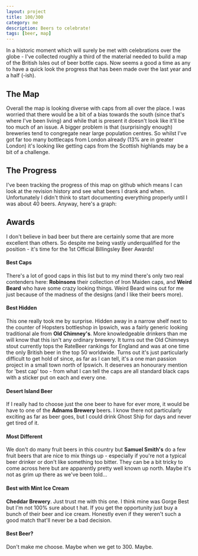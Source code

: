 ```yaml
---
layout: project
title: 100/300
category: me
description: Beers to celebrate!
tags: [beer, map]
---
```

In a historic moment which will surely be met with celebrations over the globe - I've collected roughly a third of the material needed to build a map of the British Isles out of beer bottle caps. Now seems a good a time as any to have a quick look the progress that has been made over the last year and a half (-ish).

## The Map
<!-- Beer map  -->
<link rel="stylesheet" href="https://unpkg.com/leaflet@1.2.0/dist/leaflet.css"
integrity="sha512-M2wvCLH6DSRazYeZRIm1JnYyh22purTM+FDB5CsyxtQJYeKq83arPe5wgbNmcFXGqiSH2XR8dT/fJISVA1r/zQ=="
crossorigin=""/>
<script src="https://unpkg.com/leaflet@1.2.0/dist/leaflet.js"
integrity="sha512-lInM/apFSqyy1o6s89K4iQUKg6ppXEgsVxT35HbzUupEVRh2Eu9Wdl4tHj7dZO0s1uvplcYGmt3498TtHq+log=="
crossorigin=""></script>

<div class="map" id="beer_map"></div>

<script>
    var beer_map = L.map('beer_map').setView([54.428845, -3.727167], 5);

    L.tileLayer('https://api.tiles.mapbox.com/v4/{id}/{z}/{x}/{y}.png?access_token={accessToken}', {
        attribution: 'Map data &copy; <a href="http://openstreetmap.org">OpenStreetMap</a> contributors, <a href="http://creativecommons.org/licenses/by-sa/2.0/">CC-BY-SA</a>, Imagery © <a href="http://mapbox.com">Mapbox</a>',
        maxZoom: 16,
        id: 'mapbox.streets',
        accessToken: 'pk.eyJ1Ijoiam9lYmlsbGluZ3NsZXkiLCJhIjoiY2o5djYzdDNnMWhxMjJ2cG9iYzZmZzl5MyJ9.hOoHCtzze8-YCBodh8tkFQ'
    }).addTo(beer_map);

    var src = "http://www.josephbillingsley.co.uk/public_data/beer_100.json";

    function onEachFeature(feature, layer) {
        if (feature.properties) {
            layer.bindPopup(feature.properties.name);
        }
    }

    var xhr = new XMLHttpRequest();
    xhr.open("GET",src,true);
    xhr.onload = function(e) {
        if (xhr.readyState === 4) {
            if (xhr.status === 200) {
                var beers = JSON.parse(xhr.responseText);
                L.geoJSON(beers,{
                    onEachFeature: onEachFeature
                }).addTo(beer_map);
            } else {
                console.error(xhr.statusText);
            }
        }
    }

    xhr.send(null);
</script>
<!-- /Beer map  -->

Overall the map is looking diverse with caps from all over the place. I was worried that there would be a bit of a bias towards the south (since that's where I've been living) and while that is present it doesn't look like it'll be too much of an issue. A bigger problem is that (surprisingly enough) breweries tend to congregate near large population centres. So whilst I've got far too many bottlecaps from London already (13% are in greater London) it's looking like getting caps from the Scottish highlands may be a bit of a challenge.

## The Progress
I've been tracking the progress of this map on github which means I can look at the revision history and see what beers I drank and when. Unfortunately I didn't think to start documenting everything properly until I was about 40 beers. Anyway, here's a graph: 

<script src="https://cdnjs.cloudflare.com/ajax/libs/Chart.js/2.7.3/Chart.bundle.min.js"></script>

<canvas id="progress_line" width="400" height="200"></canvas>
<script>
var ctx = document.getElementById("progress_line").getContext('2d');
var myChart = new Chart(ctx, {
    type: 'line',
    data: {
        datasets: [{
            label: '# of Beers',
            data: [ {x: new Date(2017, 11, 12), y: 42},
                    {x: new Date(2017, 11, 23), y: 43},
                    {x: new Date(2018, 01, 8), y: 48},
                    {x: new Date(2018, 02, 9), y: 49},
                    {x: new Date(2018, 02, 15), y: 51},
                    {x: new Date(2018, 02, 18), y: 53},
                    {x: new Date(2018, 02, 23), y: 54},
                    {x: new Date(2018, 02, 25), y: 55},
                    {x: new Date(2018, 03, 05), y: 57},
                    {x: new Date(2018, 03, 07), y: 59},
                    {x: new Date(2018, 03, 22), y: 60},
                    {x: new Date(2018, 03, 25), y: 61},
                    {x: new Date(2018, 04, 05), y: 62},
                    {x: new Date(2018, 04, 09), y: 63},
                    {x: new Date(2018, 04, 15), y: 65},
                    {x: new Date(2018, 05, 07), y: 69},
                    {x: new Date(2018, 05, 14), y: 70},
                    {x: new Date(2018, 05, 23), y: 71},
                    {x: new Date(2018, 06, 06), y: 72},
                    {x: new Date(2018, 06, 14), y: 73},
                    {x: new Date(2018, 06, 20), y: 74},
                    {x: new Date(2018, 06, 21), y: 75},
                    {x: new Date(2018, 06, 24), y: 77},
                    {x: new Date(2018, 07, 02), y: 78},
                    {x: new Date(2018, 07, 07), y: 80},
                    {x: new Date(2018, 07, 16), y: 84},
                    {x: new Date(2018, 07, 19), y: 85},
                    {x: new Date(2018, 07, 23), y: 87},
                    {x: new Date(2018, 07, 26), y: 88},
                    {x: new Date(2018, 07, 31), y: 89},
                    {x: new Date(2018, 08, 02), y: 90},
                    {x: new Date(2018, 08, 06), y: 91},
                    {x: new Date(2018, 08, 26), y: 93},
                    {x: new Date(2018, 09, 12), y: 94},
                    {x: new Date(2018, 10, 04), y: 95},
                    {x: new Date(2018, 10, 09), y: 96},
                    {x: new Date(2018, 10, 21), y: 98},
                    {x: new Date(2018, 10, 24), y: 99},
            ],
            backgroundColor: [
                'rgba(54, 162, 235, 0.2)'
            ],
            borderColor: [
                'rgba(54, 162, 235, 1)'
            ],
            borderWidth: 1
        }]
    },
    options: {
        legend: {
            display: false,
        },
        scales: {
            xAxes: [{
              type: 'time',
              time: {
                  unit: 'month'
              }
            }],
            yAxes: [{
                ticks: {
                    beginAtZero:true
                }
            }]
        }
    }
});
</script>

## Awards
I don't believe in bad beer but there are certainly some that are more excellent than others. So despite me being vastly underqualified for the position - it's time for the 1st Official Billingsley Beer Awards!

#### Best Caps
There's a lot of good caps in this list but to my mind there's only two real contenders here: <b>Robinsons</b> their collection of Iron Maiden caps, and <b>Weird Beard</b> who have some crazy looking things. Weird Beard wins out for me just because of the madness of the designs (and I like their beers more).

#### Best Hidden
This one really took me by surprise. Hidden away in a narrow shelf next to the counter of  Hopsters bottleshop in Ipswich, was a fairly generic looking traditional ale from <b>Old Chimney's</b>. More knowledgeable drinkers than me will know that this isn't any ordinary brewery. It turns out the Old Chimneys stout currently tops the RateBeer rankings for England and was at one time the only British beer in the top 50 worldwide. Turns out it's just particularly difficult to get hold of since, as far as I can tell, it's a one man passion project in a small town north of Ipswich. It deserves an honourary mention for 'best cap' too - from what I can tell the caps are all standard black caps with a sticker put on each and every one.

#### Desert Island Beer
If I really had to choose just the one beer to have for ever more, it would be have to one of the <b>Adnams Brewery</b> beers. I know there not particularly exciting as far as beer goes, but I could drink Ghost Ship for days and never get tired of it.

#### Most Different
We don't do many fruit beers in this country but <b>Samuel Smith's</b> do a few fruit beers that are nice to mix things up - especially if you're not a typical beer drinker or don't like something too bitter. They can be a bit tricky to come across here but are apparently pretty well known up north. Maybe it's not as grim up there as we've been told...

#### Best with Mint Ice Cream
<b>Cheddar Brewery</b>. Just trust me with this one. I think mine was Gorge Best but I'm not 100% sure about t hat. If you get the opportunity just buy a bunch of their beer and ice cream. Honestly even if they weren't such a good match that'll never be a bad decision. 

#### Best Beer?
Don't make me choose. Maybe when we get to 300. Maybe.